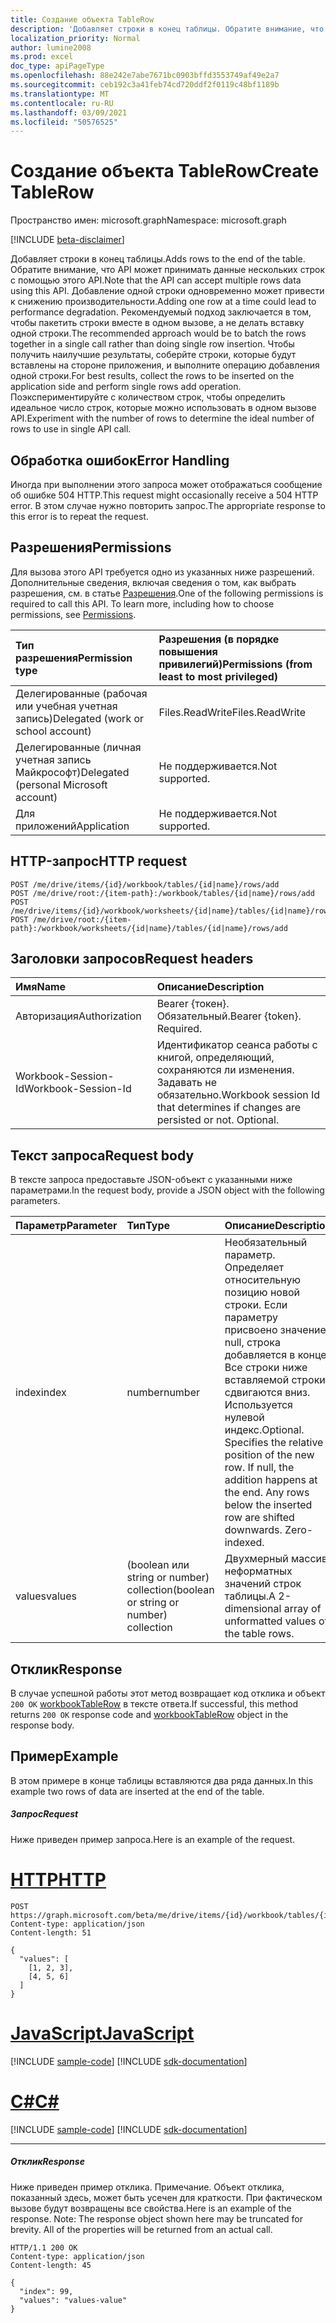 ```yaml
---
title: Создание объекта TableRow
description: 'Добавляет строки в конец таблицы. Обратите внимание, что API может принимать данные нескольких строк с помощью этого API. Добавление одной строки одновременно может привести к снижению производительности. Рекомендуемый подход заключается в том, чтобы пакетить строки вместе в одном вызове, а не делать вставку одной строки. Чтобы получить наилучшие результаты, соберйте строки, которые будут вставлены на стороне приложения, и выполните операцию добавления одной строки. Поэкспериментируйте с количеством строк, чтобы определить идеальное число строк, которые можно использовать в одном вызове API. '
localization_priority: Normal
author: lumine2008
ms.prod: excel
doc_type: apiPageType
ms.openlocfilehash: 88e242e7abe7671bc0903bffd3553749af49e2a7
ms.sourcegitcommit: ceb192c3a41feb74cd720ddf2f0119c48bf1189b
ms.translationtype: MT
ms.contentlocale: ru-RU
ms.lasthandoff: 03/09/2021
ms.locfileid: "50576525"
---
```

# <a name="create-tablerow"></a><span data-ttu-id="2d7d5-108">Создание объекта TableRow</span><span class="sxs-lookup"><span data-stu-id="2d7d5-108">Create TableRow</span></span>

<span data-ttu-id="2d7d5-109">Пространство имен: microsoft.graph</span><span class="sxs-lookup"><span data-stu-id="2d7d5-109">Namespace: microsoft.graph</span></span>

[!INCLUDE [beta-disclaimer](../../includes/beta-disclaimer.md)]

<span data-ttu-id="2d7d5-110">Добавляет строки в конец таблицы.</span><span class="sxs-lookup"><span data-stu-id="2d7d5-110">Adds rows to the end of the table.</span></span> <span data-ttu-id="2d7d5-111">Обратите внимание, что API может принимать данные нескольких строк с помощью этого API.</span><span class="sxs-lookup"><span data-stu-id="2d7d5-111">Note that the API can accept multiple rows data using this API.</span></span> <span data-ttu-id="2d7d5-112">Добавление одной строки одновременно может привести к снижению производительности.</span><span class="sxs-lookup"><span data-stu-id="2d7d5-112">Adding one row at a time could lead to performance degradation.</span></span> <span data-ttu-id="2d7d5-113">Рекомендуемый подход заключается в том, чтобы пакетить строки вместе в одном вызове, а не делать вставку одной строки.</span><span class="sxs-lookup"><span data-stu-id="2d7d5-113">The recommended approach would be to batch the rows together in a single call rather than doing single row insertion.</span></span> <span data-ttu-id="2d7d5-114">Чтобы получить наилучшие результаты, соберйте строки, которые будут вставлены на стороне приложения, и выполните операцию добавления одной строки.</span><span class="sxs-lookup"><span data-stu-id="2d7d5-114">For best results, collect the rows to be inserted on the application side and perform single rows add operation.</span></span> <span data-ttu-id="2d7d5-115">Поэкспериментируйте с количеством строк, чтобы определить идеальное число строк, которые можно использовать в одном вызове API.</span><span class="sxs-lookup"><span data-stu-id="2d7d5-115">Experiment with the number of rows to determine the ideal number of rows to use in single API call.</span></span> 

## <a name="error-handling"></a><span data-ttu-id="2d7d5-116">Обработка ошибок</span><span class="sxs-lookup"><span data-stu-id="2d7d5-116">Error Handling</span></span>

<span data-ttu-id="2d7d5-117">Иногда при выполнении этого запроса может отображаться сообщение об ошибке 504 HTTP.</span><span class="sxs-lookup"><span data-stu-id="2d7d5-117">This request might occasionally receive a 504 HTTP error.</span></span> <span data-ttu-id="2d7d5-118">В этом случае нужно повторить запрос.</span><span class="sxs-lookup"><span data-stu-id="2d7d5-118">The appropriate response to this error is to repeat the request.</span></span>

## <a name="permissions"></a><span data-ttu-id="2d7d5-119">Разрешения</span><span class="sxs-lookup"><span data-stu-id="2d7d5-119">Permissions</span></span>
<span data-ttu-id="2d7d5-p104">Для вызова этого API требуется одно из указанных ниже разрешений. Дополнительные сведения, включая сведения о том, как выбрать разрешения, см. в статье [Разрешения](/graph/permissions-reference).</span><span class="sxs-lookup"><span data-stu-id="2d7d5-p104">One of the following permissions is required to call this API. To learn more, including how to choose permissions, see [Permissions](/graph/permissions-reference).</span></span>

|<span data-ttu-id="2d7d5-122">Тип разрешения</span><span class="sxs-lookup"><span data-stu-id="2d7d5-122">Permission type</span></span>      | <span data-ttu-id="2d7d5-123">Разрешения (в порядке повышения привилегий)</span><span class="sxs-lookup"><span data-stu-id="2d7d5-123">Permissions (from least to most privileged)</span></span>              |
|:--------------------|:---------------------------------------------------------|
|<span data-ttu-id="2d7d5-124">Делегированные (рабочая или учебная учетная запись)</span><span class="sxs-lookup"><span data-stu-id="2d7d5-124">Delegated (work or school account)</span></span> | <span data-ttu-id="2d7d5-125">Files.ReadWrite</span><span class="sxs-lookup"><span data-stu-id="2d7d5-125">Files.ReadWrite</span></span>    |
|<span data-ttu-id="2d7d5-126">Делегированные (личная учетная запись Майкрософт)</span><span class="sxs-lookup"><span data-stu-id="2d7d5-126">Delegated (personal Microsoft account)</span></span> | <span data-ttu-id="2d7d5-127">Не поддерживается.</span><span class="sxs-lookup"><span data-stu-id="2d7d5-127">Not supported.</span></span>    |
|<span data-ttu-id="2d7d5-128">Для приложений</span><span class="sxs-lookup"><span data-stu-id="2d7d5-128">Application</span></span> | <span data-ttu-id="2d7d5-129">Не поддерживается.</span><span class="sxs-lookup"><span data-stu-id="2d7d5-129">Not supported.</span></span> |

## <a name="http-request"></a><span data-ttu-id="2d7d5-130">HTTP-запрос</span><span class="sxs-lookup"><span data-stu-id="2d7d5-130">HTTP request</span></span>
<!-- { "blockType": "ignored" } -->
```http
POST /me/drive/items/{id}/workbook/tables/{id|name}/rows/add
POST /me/drive/root:/{item-path}:/workbook/tables/{id|name}/rows/add
POST /me/drive/items/{id}/workbook/worksheets/{id|name}/tables/{id|name}/rows/add
POST /me/drive/root:/{item-path}:/workbook/worksheets/{id|name}/tables/{id|name}/rows/add

```
## <a name="request-headers"></a><span data-ttu-id="2d7d5-131">Заголовки запросов</span><span class="sxs-lookup"><span data-stu-id="2d7d5-131">Request headers</span></span>
| <span data-ttu-id="2d7d5-132">Имя</span><span class="sxs-lookup"><span data-stu-id="2d7d5-132">Name</span></span>       | <span data-ttu-id="2d7d5-133">Описание</span><span class="sxs-lookup"><span data-stu-id="2d7d5-133">Description</span></span>|
|:---------------|:----------|
| <span data-ttu-id="2d7d5-134">Авторизация</span><span class="sxs-lookup"><span data-stu-id="2d7d5-134">Authorization</span></span>  | <span data-ttu-id="2d7d5-p105">Bearer {токен}. Обязательный.</span><span class="sxs-lookup"><span data-stu-id="2d7d5-p105">Bearer {token}. Required.</span></span> |
| <span data-ttu-id="2d7d5-137">Workbook-Session-Id</span><span class="sxs-lookup"><span data-stu-id="2d7d5-137">Workbook-Session-Id</span></span>  | <span data-ttu-id="2d7d5-p106">Идентификатор сеанса работы с книгой, определяющий, сохраняются ли изменения. Задавать не обязательно.</span><span class="sxs-lookup"><span data-stu-id="2d7d5-p106">Workbook session Id that determines if changes are persisted or not. Optional.</span></span>|

## <a name="request-body"></a><span data-ttu-id="2d7d5-140">Текст запроса</span><span class="sxs-lookup"><span data-stu-id="2d7d5-140">Request body</span></span>
<span data-ttu-id="2d7d5-141">В тексте запроса предоставьте JSON-объект с указанными ниже параметрами.</span><span class="sxs-lookup"><span data-stu-id="2d7d5-141">In the request body, provide a JSON object with the following parameters.</span></span>

| <span data-ttu-id="2d7d5-142">Параметр</span><span class="sxs-lookup"><span data-stu-id="2d7d5-142">Parameter</span></span>    | <span data-ttu-id="2d7d5-143">Тип</span><span class="sxs-lookup"><span data-stu-id="2d7d5-143">Type</span></span>   |<span data-ttu-id="2d7d5-144">Описание</span><span class="sxs-lookup"><span data-stu-id="2d7d5-144">Description</span></span>|
|:---------------|:--------|:----------|
|<span data-ttu-id="2d7d5-145">index</span><span class="sxs-lookup"><span data-stu-id="2d7d5-145">index</span></span>|<span data-ttu-id="2d7d5-146">number</span><span class="sxs-lookup"><span data-stu-id="2d7d5-146">number</span></span>|<span data-ttu-id="2d7d5-p107">Необязательный параметр. Определяет относительную позицию новой строки. Если параметру присвоено значение null, строка добавляется в конце. Все строки ниже вставляемой строки сдвигаются вниз. Используется нулевой индекс.</span><span class="sxs-lookup"><span data-stu-id="2d7d5-p107">Optional. Specifies the relative position of the new row. If null, the addition happens at the end. Any rows below the inserted row are shifted downwards. Zero-indexed.</span></span>|
|<span data-ttu-id="2d7d5-152">values</span><span class="sxs-lookup"><span data-stu-id="2d7d5-152">values</span></span>|<span data-ttu-id="2d7d5-153">(boolean или string or number) collection</span><span class="sxs-lookup"><span data-stu-id="2d7d5-153">(boolean or string or number) collection</span></span>|<span data-ttu-id="2d7d5-154">Двухмерный массив неформатных значений строк таблицы.</span><span class="sxs-lookup"><span data-stu-id="2d7d5-154">A 2-dimensional array of unformatted values of the table rows.</span></span>|

## <a name="response"></a><span data-ttu-id="2d7d5-155">Отклик</span><span class="sxs-lookup"><span data-stu-id="2d7d5-155">Response</span></span>

<span data-ttu-id="2d7d5-156">В случае успешной работы этот метод возвращает код отклика и объект `200 OK` [workbookTableRow](../resources/workbooktablerow.md) в тексте ответа.</span><span class="sxs-lookup"><span data-stu-id="2d7d5-156">If successful, this method returns `200 OK` response code and [workbookTableRow](../resources/workbooktablerow.md) object in the response body.</span></span>

## <a name="example"></a><span data-ttu-id="2d7d5-157">Пример</span><span class="sxs-lookup"><span data-stu-id="2d7d5-157">Example</span></span>
<span data-ttu-id="2d7d5-158">В этом примере в конце таблицы вставляются два ряда данных.</span><span class="sxs-lookup"><span data-stu-id="2d7d5-158">In this example two rows of data are inserted at the end of the table.</span></span> 

##### <a name="request"></a><span data-ttu-id="2d7d5-159">Запрос</span><span class="sxs-lookup"><span data-stu-id="2d7d5-159">Request</span></span>
<span data-ttu-id="2d7d5-160">Ниже приведен пример запроса.</span><span class="sxs-lookup"><span data-stu-id="2d7d5-160">Here is an example of the request.</span></span>

# <a name="http"></a>[<span data-ttu-id="2d7d5-161">HTTP</span><span class="sxs-lookup"><span data-stu-id="2d7d5-161">HTTP</span></span>](#tab/http)
<!-- {
  "blockType": "request",
  "name": "tablerowcollection_add"
}-->
```http
POST https://graph.microsoft.com/beta/me/drive/items/{id}/workbook/tables/{id|name}/rows/add
Content-type: application/json
Content-length: 51

{
  "values": [
    [1, 2, 3],
    [4, 5, 6]
  ]
}
```
# <a name="javascript"></a>[<span data-ttu-id="2d7d5-162">JavaScript</span><span class="sxs-lookup"><span data-stu-id="2d7d5-162">JavaScript</span></span>](#tab/javascript)
[!INCLUDE [sample-code](../includes/snippets/javascript/tablerowcollection-add-javascript-snippets.md)]
[!INCLUDE [sdk-documentation](../includes/snippets/snippets-sdk-documentation-link.md)]

# <a name="c"></a>[<span data-ttu-id="2d7d5-163">C#</span><span class="sxs-lookup"><span data-stu-id="2d7d5-163">C#</span></span>](#tab/csharp)
[!INCLUDE [sample-code](../includes/snippets/csharp/tablerowcollection-add-csharp-snippets.md)]
[!INCLUDE [sdk-documentation](../includes/snippets/snippets-sdk-documentation-link.md)]

---


##### <a name="response"></a><span data-ttu-id="2d7d5-164">Отклик</span><span class="sxs-lookup"><span data-stu-id="2d7d5-164">Response</span></span>
<span data-ttu-id="2d7d5-p108">Ниже приведен пример отклика. Примечание. Объект отклика, показанный здесь, может быть усечен для краткости. При фактическом вызове будут возвращены все свойства.</span><span class="sxs-lookup"><span data-stu-id="2d7d5-p108">Here is an example of the response. Note: The response object shown here may be truncated for brevity. All of the properties will be returned from an actual call.</span></span>
<!-- {
  "blockType": "response",
  "truncated": true,
  "@odata.type": "microsoft.graph.workbookTableRow"
} -->
```http
HTTP/1.1 200 OK
Content-type: application/json
Content-length: 45

{
  "index": 99,
  "values": "values-value"
}
```

<!-- uuid: 8fcb5dbc-d5aa-4681-8e31-b001d5168d79
2015-10-25 14:57:30 UTC -->
<!--
{
  "type": "#page.annotation",
  "description": "TableRowCollection: add",
  "keywords": "",
  "section": "documentation",
  "tocPath": "",
  "suppressions": [
  ]
}
-->



